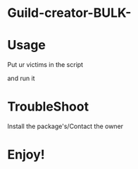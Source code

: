 # Guild-creator-BULK-
# Usage
Put ur victims in the script

and run it 
# TroubleShoot
Install the package's/Contact the owner

# Enjoy!
